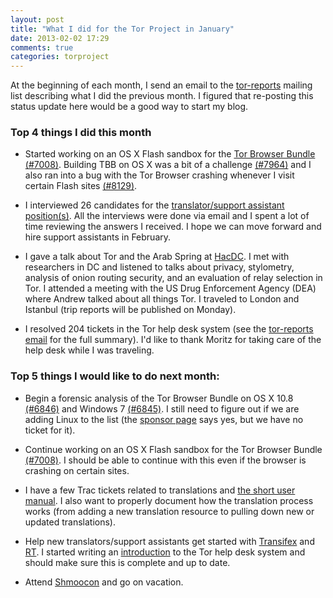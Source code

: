 ```yaml
---
layout: post
title: "What I did for the Tor Project in January"
date: 2013-02-02 17:29
comments: true
categories: torproject
---
```


At the beginning of each month, I send an email to the
[tor-reports](https://lists.torproject.org/pipermail/tor-reports/)
mailing list describing what I did the previous month. I figured that
re-posting this status update here would be a good way to start my blog.

### Top 4 things I did this month

 * Started working on an OS X Flash sandbox for the [Tor Browser Bundle](https://www.torproject.org/projects/torbrowser.html.en) [(#7008)](https://trac.torproject.org/projects/tor/ticket/7008). Building TBB on OS X was a bit of a challenge [(#7964)](https://trac.torproject.org/projects/tor/ticket/7964) and I also ran into a bug with the Tor Browser crashing whenever I visit certain Flash sites [(#8129)](https://trac.torproject.org/projects/tor/ticket/8129).

 * I interviewed 26 candidates for the [translator/support assistant position(s)](https://www.torproject.org/about/jobs-translatorsupport.html.en). All the interviews were done via email and I spent a lot of time reviewing the answers I received. I hope we can move forward and hire support assistants in February.

 * I gave a talk about Tor and the Arab Spring at [HacDC](http://www.hacdc.org/). I met with researchers in DC and listened to talks about privacy, stylometry, analysis of onion routing security, and an evaluation of relay
selection in Tor. I attended a meeting with the US Drug Enforcement Agency (DEA) where Andrew talked about all things Tor. I traveled to London and Istanbul (trip reports will be published on Monday).

 * I resolved 204 tickets in the Tor help desk system (see the [tor-reports email](https://lists.torproject.org/pipermail/tor-reports/2013-February/000148.html) for the full summary). I'd like to thank Moritz for taking care of the help desk while I was traveling.

### Top 5 things I would like to do next month:

 * Begin a forensic analysis of the Tor Browser Bundle on OS X 10.8 [(#6846)](https://trac.torproject.org/projects/tor/ticket/6846) and Windows 7 [(#6845)](https://trac.torproject.org/projects/tor/ticket/6845). I still need to figure out if we are adding Linux to the list (the [sponsor page](https://trac.torproject.org/projects/tor/wiki/org/sponsors/SponsorJ) says yes, but we have no ticket for it).

 * Continue working on an OS X Flash sandbox for the Tor Browser Bundle [(#7008)](https://trac.torproject.org/projects/tor/ticket/7008). I should be able to continue with this even if the browser is crashing on certain sites.

 * I have a few Trac tickets related to translations and [the short user manual](https://www.torproject.org/docs/short-user-manual.html.en). I also want to properly document how the translation process works (from adding a new translation resource to pulling down new or updated translations).

 * Help new translators/support assistants get started with [Transifex](https://www.transifex.com/projects/p/torproject/) and [RT](http://www.bestpractical.com/rt/). I started writing an [introduction](https://trac.torproject.org/projects/tor/wiki/doc/support/Introduction) to the Tor help desk system and should make sure this is complete and up to date.

 * Attend [Shmoocon](http://www.shmoocon.org/) and go on vacation.

